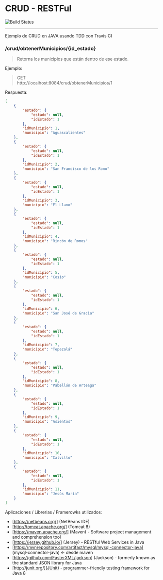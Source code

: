 # CRUD - RESTFul
[![Build Status](https://travis-ci.com/LuisEGR/crud_java_tdd.svg?token=akpzpzvQ2pdKfMYRzfGn&branch=master)](https://travis-ci.com/LuisEGR/crud_java_tdd)

---
Ejemplo de CRUD en JAVA usando TDD con Travis CI 



### /crud/obtenerMunicipios/{id_estado}

> Retorna los municipios que están dentro de ese estado.

Ejemplo:

> GET  
> http://localhost:8084/crud/obtenerMunicipios/1

Respuesta:

````json
[
    {
        "estado": {
            "estado": null,
            "idEstado": 1
        },
        "idMunicipio": 1,
        "municipio": "Aguascalientes"
    },
    {
        "estado": {
            "estado": null,
            "idEstado": 1
        },
        "idMunicipio": 2,
        "municipio": "San Francisco de los Romo"
    },
    {
        "estado": {
            "estado": null,
            "idEstado": 1
        },
        "idMunicipio": 3,
        "municipio": "El Llano"
    },
    {
        "estado": {
            "estado": null,
            "idEstado": 1
        },
        "idMunicipio": 4,
        "municipio": "Rincón de Romos"
    },
    {
        "estado": {
            "estado": null,
            "idEstado": 1
        },
        "idMunicipio": 5,
        "municipio": "Cosío"
    },
    {
        "estado": {
            "estado": null,
            "idEstado": 1
        },
        "idMunicipio": 6,
        "municipio": "San José de Gracia"
    },
    {
        "estado": {
            "estado": null,
            "idEstado": 1
        },
        "idMunicipio": 7,
        "municipio": "Tepezalá"
    },
    {
        "estado": {
            "estado": null,
            "idEstado": 1
        },
        "idMunicipio": 8,
        "municipio": "Pabellón de Arteaga"
    },
    {
        "estado": {
            "estado": null,
            "idEstado": 1
        },
        "idMunicipio": 9,
        "municipio": "Asientos"
    },
    {
        "estado": {
            "estado": null,
            "idEstado": 1
        },
        "idMunicipio": 10,
        "municipio": "Calvillo"
    },
    {
        "estado": {
            "estado": null,
            "idEstado": 1
        },
        "idMunicipio": 11,
        "municipio": "Jesús María"
    }
]
````


Aplicaciones / Librerias / Framerowks utilizados:

- [https://netbeans.org/] (NetBeans IDE) 
- [http://tomcat.apache.org/] (Tomcat 8)
- [https://maven.apache.org/] (Maven) - Software project management and comprehension tool
- [https://jersey.github.io/] (Jersey) - RESTful Web Services in Java
- [https://mvnrepository.com/artifact/mysql/mysql-connector-java] (mysql-connector-java) <- desde maven
- [https://github.com/FasterXML/jackson] (Jackson) - formerly known as the standard JSON library for Java
- [http://junit.org/](JUnit) - programmer-friendly testing framework for Java 8
